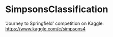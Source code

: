 # SimpsonsClassification
'Journey to Springfield' competition on Kaggle: https://www.kaggle.com/c/simpsons4
